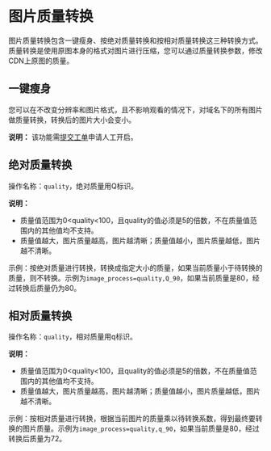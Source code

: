 # 图片质量转换

图片质量转换包含一键瘦身、按绝对质量转换和按相对质量转换这三种转换方式。质量转换是使用原图本身的格式对图片进行压缩，您可以通过质量转换参数，修改CDN上原图的质量。

## 一键瘦身

您可以在不改变分辨率和图片格式，且不影响观看的情况下，对域名下的所有图片做质量转换，转换后的图片大小会变小。

**说明：** 该功能需[提交工单](https://selfservice.console.aliyun.com/ticket/createIndex)申请人工开启。

## 绝对质量转换

操作名称：`quality`，绝对质量用Q标识。

**说明：**

-   质量值范围为0<quality<100，且quality的值必须是5的倍数，不在质量值范围内的其他值均不支持。
-   质量值越大，图片质量越高，图片越清晰；质量值越小，图片质量越低，图片越不清晰。

示例：按绝对质量进行转换，转换成指定大小的质量，如果当前质量小于待转换的质量，则不转换。示例为`image_process=quality,Q_90`，如果当前质量是80，经过转换后质量仍为80。

## 相对质量转换

操作名称：`quality`，相对质量用q标识。

**说明：**

-   质量值范围为0<quality<100，且quality的值必须是5的倍数，不在质量值范围内的其他值均不支持。
-   质量值越大，图片质量越高，图片越清晰；质量值越小，图片质量越低，图片越不清晰。

示例：按相对质量进行转换，根据当前图片的质量乘以待转换系数，得到最终要转换的图片质量。示例为`image_process=quality,q_90`，如果当前质量是80，经过转换后质量为72。

